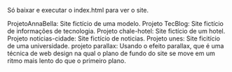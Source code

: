 Só baixar e executar o index.html para ver o site.

ProjetoAnnaBella: Site fictício de uma modelo.
Projeto TecBlog: Site fictício de informações de tecnologia.
Projeto chale-hotel: Site fictício de um hotel.
Projeto noticias-cidade: Site fictício de noticias.
Projeto unes: Site ficitício de uma universidade.
projeto parallax:  Usando o efeito parallax, que é uma técnica de web design na qual o plano de fundo do site se move em um ritmo mais lento do que o primeiro plano.
